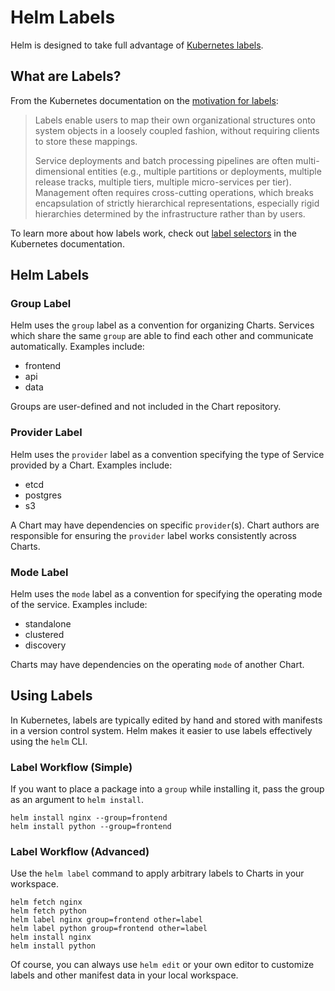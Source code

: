 # Helm Labels

Helm is designed to take full advantage of [Kubernetes labels](http://kubernetes.io/v1.0/docs/user-guide/labels.html).

## What are Labels?

From the Kubernetes documentation on the [motivation for labels](http://kubernetes.io/v1.0/docs/user-guide/labels.html#motivation):

> Labels enable users to map their own organizational structures onto system objects in a loosely coupled fashion, without requiring clients to store these mappings.
>
> Service deployments and batch processing pipelines are often multi-dimensional entities (e.g., multiple partitions or deployments, multiple release tracks, multiple tiers, multiple micro-services per tier). Management often requires cross-cutting operations, which breaks encapsulation of strictly hierarchical representations, especially rigid hierarchies determined by the infrastructure rather than by users.

To learn more about how labels work, check out [label selectors](http://kubernetes.io/v1.0/docs/user-guide/labels.html#label-selectors)
in the Kubernetes documentation.

## Helm Labels

### Group Label

Helm uses the `group` label as a convention for organizing Charts.  Services which share the same `group` are able to find each other and communicate automatically.  Examples include:

 * frontend
 * api
 * data

Groups are user-defined and not included in the Chart repository.

### Provider Label

Helm uses the `provider` label as a convention specifying the type of Service provided by a Chart. Examples include:

* etcd
* postgres
* s3

A Chart may have dependencies on specific `provider`(s).  Chart authors are responsible for ensuring the `provider` label works consistently across Charts.

### Mode Label

Helm uses the `mode` label as a convention for specifying the operating mode of the service.  Examples include:

* standalone
* clustered
* discovery

Charts may have dependencies on the operating `mode` of another Chart.

## Using Labels

In Kubernetes, labels are typically edited by hand and stored with manifests in a version control system.  Helm makes it easier to use labels effectively using the `helm` CLI.

### Label Workflow (Simple)

If you want to place a package into a `group` while installing it, pass the group as an argument to `helm install`.

```
helm install nginx --group=frontend
helm install python --group=frontend
```

### Label Workflow (Advanced)

Use the `helm label` command to apply arbitrary labels to Charts in your workspace.

```
helm fetch nginx
helm fetch python
helm label nginx group=frontend other=label
helm label python group=frontend other=label
helm install nginx
helm install python
```

Of course, you can always use `helm edit` or your own editor to customize labels and other manifest data in your local workspace.
